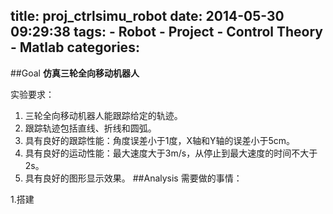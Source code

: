 title: proj_ctrlsimu_robot
date: 2014-05-30 09:29:38
tags: 
	- Robot
	- Project
	- Control Theory
	- Matlab
categories:
---
##Goal
**仿真三轮全向移动机器人**

实验要求：

1.  三轮全向移动机器人能跟踪给定的轨迹。
2.  跟踪轨迹包括直线、折线和圆弧。
3.  具有良好的跟踪性能：角度误差小于1度，X轴和Y轴的误差小于5cm。
4.  具有良好的运动性能：最大速度大于3m/s，从停止到最大速度的时间不大于2s。
5.  具有良好的图形显示效果。
##Analysis
需要做的事情：

1.搭建